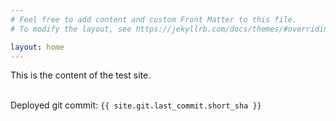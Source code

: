 ```yaml
---
# Feel free to add content and custom Front Matter to this file.
# To modify the layout, see https://jekyllrb.com/docs/themes/#overriding-theme-defaults

layout: home
---
```


This is the content of the test site.


<br>
Deployed git commit: <code>{{ site.git.last_commit.short_sha }}</code>
<br>
